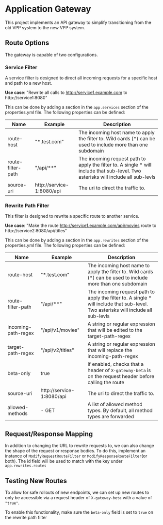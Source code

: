 # Application Gateway
This project implements an API gateway to simplify transitioning from the old VPP system to the new VPP system.


## Route Options
The gateway is capable of two configurations.
### Service Filter
A service filter is designed to direct all incoming requests for a specific host and path to a new host.

<b>Use case</b>: "Rewrite all calls to http://service1.example.com to http://service1:8080"

This can be done by adding a section in the `app.services` section of the properties.yml file. The following properties can be defined:

| Name              | Example                   | Description                                                                                                                     |
|-------------------|---------------------------|---------------------------------------------------------------------------------------------------------------------------------|
| route-host        | "*.test.com"              | The incoming host name to apply the filter to. Wild cards (*) can be used to include more than one subdomain                    | 
| route-filter-path | "/api/**"                 | The incoming request path to apply the filter to. A single * will include that sub-level. Two asterisks will include all sub-levls |
| source-uri        | http://service-1:8080/api | The uri to direct the traffic to.                                                                                               |   

### Rewrite Path Filter
This filter is designed to rewrite a specific route to another service.

<b>Use case</b>: "Make the route http://service1.example.com/api/movies route to http://service2:8080/api/titles"

This can be done by adding a section in the `app.rewrites` section of the properties.yml file. The following properties can be defined:

| Name                | Example                   | Description                                                                                                                        |
|---------------------|---------------------------|------------------------------------------------------------------------------------------------------------------------------------|
| route-host          | "*.test.com"              | The incoming host name to apply the filter to. Wild cards (*) can be used to include more than one subdomain                       | 
| route-filter-path   | "/api/**"                 | The incoming request path to apply the filter to. A single * will include that sub-level. Two asterisks will include all sub-levls |
| incoming-path-regex | "/api/v1/movies"          | A string or regular expression that will be edited to the target-path-regex                                                        |
| target-path-regex   | "/api/v2/titles"          | A string or regular expression that will replace the incoming-path-regex                                                           |
| beta-only           | true                      | If enabled, checks that a header of `X-gateway-beta` is on the request header before calling the route                             |
| source-uri          | http://service-1:8080/api | The uri to direct the traffic to.                                                                                                  |   
| allowed-methods     | - GET                     | A list of allowed method types. By default, all method types are forwarded                                                         |

## Request/Response Mapping
In addition to changing the URL to rewrite requests to, we can also change the shape of the request or response bodies.
To do this, implement an instance of `ModifyRequestRouteFilter` or `ModifyResponseRouteFilter`(or both). The id field will be used to match with the key under `app.rewrites.routes` 

## Testing New Routes
To allow for safe rollouts of new endpoints, we can set up new routes to only be accessible via a request header of `X-gateway-beta` with a value of `"true"`.

To enable this functionality, make sure the `beta-only` field is set to `true` on the rewrite path filter
